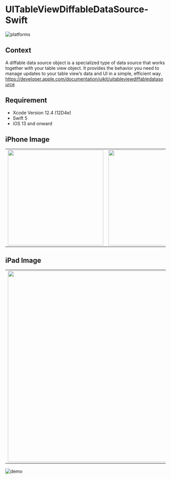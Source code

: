 # UITableViewDiffableDataSource-Swift
![platforms](https://img.shields.io/badge/platforms-iOS-333333.svg)  

## Context  
A diffable data source object is a specialized type of data source that works together with your table view object. It provides the behavior you need to manage updates to your table view’s data and UI in a simple, efficient way.  
https://developer.apple.com/documentation/uikit/uitableviewdiffabledatasource  

## Requirement
- Xcode Version 12.4 (12D4e)
- Swift 5  
- iOS 13 and onward

## iPhone Image
<table border="0">
<tr>
<td><img src="https://user-images.githubusercontent.com/47273077/126889714-397a476a-7154-4023-947b-411e753a5e5d.png" width="300"></td>
<td><img src="https://user-images.githubusercontent.com/47273077/126889687-a6773867-d972-41cb-88c3-20463e7e833a.png" width="300"></td>
</tr>
</table>

## iPad Image
<table border="0">
<tr>
<td><img src="https://user-images.githubusercontent.com/47273077/126889504-a57cef79-78b6-40ac-914c-335af1b73edf.png" width="600"></td>
<td><img src="https://user-images.githubusercontent.com/47273077/126889569-7821efaa-9f7f-41bc-aa75-87f074b11fb2.png" width="600"></td>
</tr>
</table>

![demo](https://github.com/YamamotoDesu/UITableViewDiffableDataSource-Swift/blob/main/RocketSim%20Recording%20-%20iPhone%2012%20-%202021-07-25%2015.20.45.gif)  
